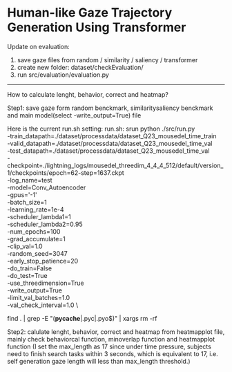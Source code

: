 # Human-like Gaze Trajectory Generation Using Transformer


Update on evaluation:
1. save gaze files from random / similarity / saliency / transformer
2. create new folder: dataset/checkEvaluation/
3. run src/evaluation/evaluation.py


---------------------------------------------------------------------------------------------------------

How to calculate lenght, behavior, correct and heatmap?

Step1: save gaze form random benckmark, similaritysaliency benckmark and main model(select -write_output=True) file

Here is the current run.sh setting:
run.sh: srun python ./src/run.py \
        -train_datapath=./dataset/processdata/dataset_Q23_mousedel_time_train \
        -valid_datapath=./dataset/processdata/dataset_Q23_mousedel_time_val \
        -test_datapath=./dataset/processdata/dataset_Q23_mousedel_time_val \
        -checkpoint=./lightning_logs/mousedel_threedim_4_4_4_512/default/version_1/checkpoints/epoch=62-step=1637.ckpt \
        -log_name=test \
        -model=Conv_Autoencoder \
        -gpus='-1' \
        -batch_size=1 \
        -learning_rate=1e-4 \
        -scheduler_lambda1=1 \
        -scheduler_lambda2=0.95 \
        -num_epochs=100 \
        -grad_accumulate=1 \
        -clip_val=1.0 \
        -random_seed=3047 \
        -early_stop_patience=20 \
        -do_train=False \
        -do_test=True \
        -use_threedimension=True \
        -write_output=True \
        -limit_val_batches=1.0 \
        -val_check_interval=1.0 \

find . | grep -E "(__pycache__|\.pyc|\.pyo$)" | xargs rm -rf

Step2: calulate lenght, behavior, correct and heatmap from heatmapplot file, mainly check behaviorcal function, minoverlap function and heatmapplot function
(I set the max_length as 17 since under time pressure, subjects need to finish search tasks within 3 seconds, which is equivalent to 17, i.e. self generation gaze length will less than max_length threshold.)


